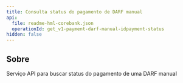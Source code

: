 ```yaml
---
title: Consulta status do pagamento de DARF manual
api:
  file: readme-hml-corebank.json
  operationId: get_v1-payment-darf-manual-idpayment-status
hidden: false
---
```

## Sobre

Serviço API para buscar status do pagamento de uma DARF manual